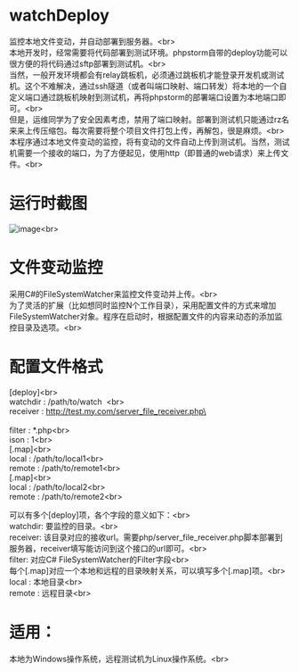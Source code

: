 # watchDeploy
监控本地文件变动，并自动部署到服务器。\<br>  
本地开发时，经常需要将代码部署到测试环境。phpstorm自带的deploy功能可以很方便的将代码通过sftp部署到测试机。\<br>  
当然，一般开发环境都会有relay跳板机，必须通过跳板机才能登录开发机或测试机。这个不难解决，通过ssh隧道（或者叫端口映射、端口转发）将本地的一个自定义端口通过跳板机映射到测试机，再将phpstorm的部署端口设置为本地端口即可。\<br>  
但是，运维同学为了安全因素考虑，禁用了端口映射。部署到测试机只能通过rz名来来上传压缩包。每次需要将整个项目文件打包上传，再解包，很是麻烦。\<br>  
本程序通过本地文件变动的监控，将有变动的文件自动上传到测试机。当然，测试机需要一个接收的端口，为了方便起见，使用http（即普通的web请求）来上传文件。\<br>  

# 运行时截图
![image](https://github.com/yanchenghust/watchDeploy/raw/image.png)\<br>  

# 文件变动监控
采用C#的FileSystemWatcher来监控文件变动并上传。\<br>  
为了灵活的扩展（比如想同时监控N个工作目录），采用配置文件的方式来增加FileSystemWatcher对象。程序在启动时，根据配置文件的内容来动态的添加监控目录及选项。\<br>  

# 配置文件格式
[deploy]\<br>  
watchdir : /path/to/watch  \<br>  
receiver : http://test.my.com/server_file_receiver.php\<br>  
filter : *.php\<br>  
ison : 1\<br>  
[.map]\<br>  
local : /path/to/local1\<br>  
remote : /path/to/remote1\<br>  
[.map]\<br>  
local : /path/to/local2\<br>  
remote : /path/to/remote2\<br>  

可以有多个[deploy]项，各个字段的意义如下：\<br>  
watchdir: 要监控的目录。\<br>  
receiver: 该目录对应的接收url。需要php/server_file_receiver.php脚本部署到服务器，receiver填写能访问到这个接口的url即可。\<br>  
filter: 对应C# FileSystemWatcher的Filter字段\<br>  
每个[.map]对应一个本地和远程的目录映射关系，可以填写多个[.map]项。\<br>  
local : 本地目录\<br>  
remote : 远程目录\<br>  


# 适用：
本地为Windows操作系统，远程测试机为Linux操作系统。\<br>  

